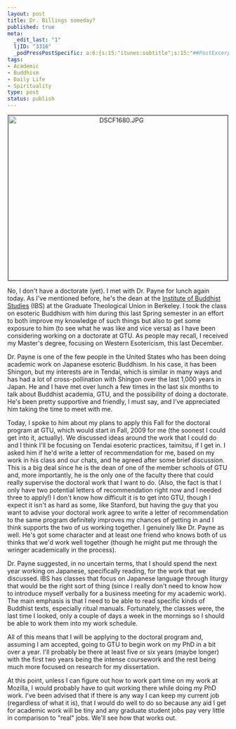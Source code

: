 ```yaml
--- 
layout: post
title: Dr. Billings someday?
published: true
meta: 
  _edit_last: "1"
  ljID: "3316"
  _podPressPostSpecific: a:6:{s:15:"itunes:subtitle";s:15:"##PostExcerpt##";s:14:"itunes:summary";s:15:"##PostExcerpt##";s:15:"itunes:keywords";s:17:"##WordPressCats##";s:13:"itunes:author";s:10:"##Global##";s:15:"itunes:explicit";s:7:"Default";s:12:"itunes:block";s:7:"Default";}
tags: 
- Academic
- Buddhism
- Daily Life
- Spirituality
type: post
status: publish
---
```

<p align="center"><a title="DSCF1680.JPG by albill, on Flickr" href="http://www.flickr.com/photos/albill/1494527749/"><img src="http://farm3.static.flickr.com/2252/1494527749_b44c1b55dc.jpg" border="1" alt="DSCF1680.JPG" width="500" height="375" /></a></p>
No, I don't have a doctorate (yet). I met with Dr. Payne for lunch again today. As I've mentioned before, he's the dean at the <a href="http://www.shin-ibs.edu/">Institute of Buddhist Studies</a> (IBS) at the Graduate Theological Union in Berkeley. I took the class on esoteric Buddhism with him during this last Spring semester in an effort to both improve my knowledge of such things but also to get some exposure to him (to see what he was like and vice versa) as I have been considering working on a doctorate at GTU. As people may recall, I received my Master's degree, focusing on Western Esotericism, this last December.

Dr. Payne is one of the few people in the United States who has been doing academic work on Japanese esoteric Buddhism. In his case, it has been Shingon, but my interests are in Tendai, which is similar in many ways and has had a lot of cross-pollination with Shingon over the last 1,000 years in Japan. He and I have met over lunch a few times in the last six months to talk about Buddhist academia, GTU, and the possibility of doing a doctorate. He's been pretty supportive and friendly, I must say, and I've appreciated him taking the time to meet with me.

Today, I spoke to him about my plans to apply this Fall for the doctoral program at GTU, which would start in Fall, 2009 for me (the soonest I could get into it, actually). We discussed ideas around the work that I could do and I think I'll be focusing on Tendai esoteric practices, taimitsu, if I get in. I asked him if he'd write a letter of recommendation for me, based on my work in his class and our chats, and he agreed after some brief discussion. This is a big deal since he is the dean of one of the member schools of GTU and, more importantly, he is the only one of the faculty there that could really supervise the doctoral work that I want to do. (Also, the fact is that I only have two potential letters of recommendation right now and I needed three to apply!) I don't know how difficult it is to get into GTU, though I expect it isn't as hard as some, like Stanford, but having the guy that you want to advise your doctoral work agree to write a letter of recommendation to the same program definitely improves my chances of getting in and I think supports the two of us working together. I genuinely like Dr. Payne as well. He's got some character and at least one friend who knows both of us thinks that we'd work well together (though he might put me through the wringer academically in the process).

Dr. Payne suggested, in no uncertain terms, that I should spend the next year working on Japanese, specifically reading, for the work that we discussed. IBS has classes that focus on Japanese language through liturgy that would be the right sort of thing (since I really don't need to know how to introduce myself verbally for a business meeting for my academic work). The main emphasis is that I need to be able to read specific kinds of Buddhist texts, especially ritual manuals. Fortunately, the classes were, the last time I looked, only a couple of days a week in the mornings so I should be able to work them into my work schedule.

All of this means that I will be applying to the doctoral program and, assuming I am accepted, going to GTU to begin work on my PhD in a bit over a year. I'll probably be there at least five or six years (maybe longer) with the first two years being the intense coursework and the rest being much more focused on research for my dissertation.

At this point, unless I can figure out how to work part time on my work at Mozilla, I would probably have to quit working there while doing my PhD work. I've been advised that if there is any way I can keep my current job (regardless of what it is), that I would do well to do so because any aid I get for academic work will be tiny and any graduate student jobs pay very little in comparison to "real" jobs. We'll see how that works out.
